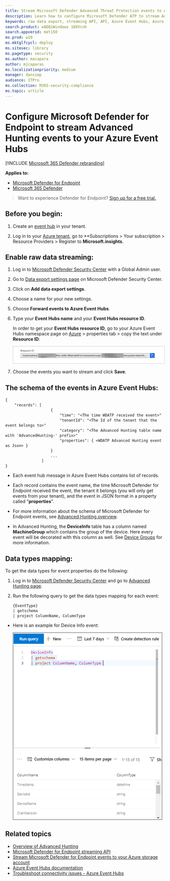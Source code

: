 ```yaml
---
title: Stream Microsoft Defender Advanced Threat Protection events to Azure Event Hubs 
description: Learn how to configure Microsoft Defender ATP to stream Advanced Hunting events to your Event Hub.
keywords: raw data export, streaming API, API, Azure Event Hubs, Azure storage, storage account, Advanced Hunting, raw data sharing
search.product: eADQiWindows 10XVcnh
search.appverid: met150
ms.prod: w10
ms.mktglfcycl: deploy
ms.sitesec: library
ms.pagetype: security
ms.author: macapara
author: mjcaparas
ms.localizationpriority: medium
manager: dansimp
audience: ITPro
ms.collection: M365-security-compliance 
ms.topic: article
---
```


# Configure Microsoft Defender for Endpoint to stream Advanced Hunting events to your Azure Event Hubs

[!INCLUDE [Microsoft 365 Defender rebranding](../../includes/microsoft-defender.md)]


**Applies to:**
- [Microsoft Defender for Endpoint](https://go.microsoft.com/fwlink/p/?linkid=2146631)
- [Microsoft 365 Defender](https://go.microsoft.com/fwlink/?linkid=2118804)

> Want to experience Defender for Endpoint? [Sign up for a free trial.](https://www.microsoft.com/microsoft-365/windows/microsoft-defender-atp?ocid=docs-wdatp-configuresiem-abovefoldlink) 

## Before you begin:

1. Create an [event hub](https://docs.microsoft.com/azure/event-hubs/) in your tenant.

2. Log in to your [Azure tenant](https://ms.portal.azure.com/), go to **Subscriptions > Your subscription > Resource Providers > Register to **Microsoft.insights**.

## Enable raw data streaming:

1. Log in to [Microsoft Defender Security Center](https://securitycenter.windows.com) with a Global Admin user.

2. Go to [Data export settings page](https://securitycenter.windows.com/interoperability/dataexport) on Microsoft Defender Security Center.

3. Click on **Add data export settings**.

4. Choose a name for your new settings.

5. Choose **Forward events to Azure Event Hubs**.

6. Type your **Event Hubs name** and your **Event Hubs resource ID**.

   In order to get your **Event Hubs resource ID**, go to your Azure Event Hubs namespace page on [Azure](https://ms.portal.azure.com/) > properties tab > copy the text under **Resource ID**:

   ![Image of event hub resource Id1](images/event-hub-resource-id.png)

7. Choose the events you want to stream and click **Save**.

## The schema of the events in Azure Event Hubs:

```
{
	"records": [
					{
						"time": "<The time WDATP received the event>"
						"tenantId": "<The Id of the tenant that the event belongs to>"
						"category": "<The Advanced Hunting table name with 'AdvancedHunting-' prefix>"
						"properties": { <WDATP Advanced Hunting event as Json> }
					}
					...
				]
}
```

- Each event hub message in Azure Event Hubs contains list of records.

- Each record contains the event name, the time Microsoft Defender for Endpoint received the event, the tenant it belongs (you will only get events from your tenant), and the event in JSON format in a property called "**properties**".

- For more information about the schema of Microsoft Defender for Endpoint events, see [Advanced Hunting overview](advanced-hunting-overview.md).

- In Advanced Hunting, the **DeviceInfo** table has a column named **MachineGroup** which contains the group of the device. Here every event will be decorated with this column as well. See [Device Groups](machine-groups.md) for more information.

## Data types mapping:

To get the data types for event properties do the following:

1. Log in to [Microsoft Defender Security Center](https://securitycenter.windows.com) and go to [Advanced Hunting page](https://securitycenter.windows.com/hunting-package).

2. Run the following query to get the data types mapping for each event:
 
   ```
   {EventType}
   | getschema
   | project ColumnName, ColumnType 
   ```

- Here is an example for Device Info event: 

  ![Image of event hub resource Id2](images/machine-info-datatype-example.png)

## Related topics
- [Overview of Advanced Hunting](advanced-hunting-overview.md)
- [Microsoft Defender for Endpoint streaming API](raw-data-export.md)
- [Stream Microsoft Defender for Endpoint events to your Azure storage account](raw-data-export-storage.md)
- [Azure Event Hubs documentation](https://docs.microsoft.com/azure/event-hubs/)
- [Troubleshoot connectivity issues - Azure Event Hubs](https://docs.microsoft.com/azure/event-hubs/troubleshooting-guide)
